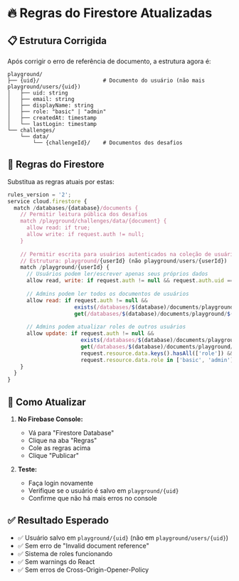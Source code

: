 # 🔥 Regras do Firestore Atualizadas

## 📋 Estrutura Corrigida

Após corrigir o erro de referência de documento, a estrutura agora é:

```
playground/
├── {uid}/                    # Documento do usuário (não mais playground/users/{uid})
│   ├── uid: string
│   ├── email: string
│   ├── displayName: string
│   ├── role: "basic" | "admin"
│   ├── createdAt: timestamp
│   └── lastLogin: timestamp
└── challenges/
    └── data/
        └── {challengeId}/    # Documentos dos desafios
```

## 🔧 Regras do Firestore

Substitua as regras atuais por estas:

```javascript
rules_version = '2';
service cloud.firestore {
  match /databases/{database}/documents {
    // Permitir leitura pública dos desafios
    match /playground/challenges/data/{document} {
      allow read: if true;
      allow write: if request.auth != null;
    }
    
    // Permitir escrita para usuários autenticados na coleção de usuários
    // Estrutura: playground/{userId} (não playground/users/{userId})
    match /playground/{userId} {
      // Usuários podem ler/escrever apenas seus próprios dados
      allow read, write: if request.auth != null && request.auth.uid == userId;
      
      // Admins podem ler todos os documentos de usuários
      allow read: if request.auth != null && 
                     exists(/databases/$(database)/documents/playground/$(request.auth.uid)) &&
                     get(/databases/$(database)/documents/playground/$(request.auth.uid)).data.role == 'admin';
      
      // Admins podem atualizar roles de outros usuários
      allow update: if request.auth != null && 
                       exists(/databases/$(database)/documents/playground/$(request.auth.uid)) &&
                       get(/databases/$(database)/documents/playground/$(request.auth.uid)).data.role == 'admin' &&
                       request.resource.data.keys().hasAll(['role']) &&
                       request.resource.data.role in ['basic', 'admin'];
    }
  }
}
```

## 📝 Como Atualizar

1. **No Firebase Console:**
   - Vá para "Firestore Database"
   - Clique na aba "Regras"
   - Cole as regras acima
   - Clique "Publicar"

2. **Teste:**
   - Faça login novamente
   - Verifique se o usuário é salvo em `playground/{uid}`
   - Confirme que não há mais erros no console

## ✅ Resultado Esperado

- ✅ Usuário salvo em `playground/{uid}` (não em `playground/users/{uid}`)
- ✅ Sem erro de "Invalid document reference"
- ✅ Sistema de roles funcionando
- ✅ Sem warnings do React
- ✅ Sem erros de Cross-Origin-Opener-Policy
